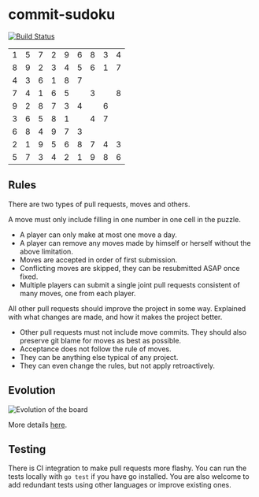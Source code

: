 # commit-sudoku

[![Build Status](https://travis-ci.org/xiegeo/commit-sudoku.svg?branch=master)](https://travis-ci.org/xiegeo/commit-sudoku)



<!-- space reserved to line up cells with line numbers -->

<table>
  <tr>            <!-- Row 1 -->
    <td>1
    <td>5
    <td>7
    <td>2
    <td>9
    <td>6
    <td>8
    <td>3
    <td>4
  <tr>            <!-- Row 2 -->
    <td>8
    <td>9
    <td>2
    <td>3
    <td>4
    <td>5
    <td>6
    <td>1
    <td>7
  <tr>            <!-- Row 3 -->
    <td>4
    <td>3
    <td>6
    <td>1
    <td>8
    <td>7
    <td>&nbsp;
    <td>&nbsp;
    <td>&nbsp;
  <tr>            <!-- Row 4 -->
    <td>7
    <td>4
    <td>1
    <td>6
    <td>5
    <td>&nbsp;
    <td>3
    <td>&nbsp;
    <td>8
  <tr>            <!-- Row 5 -->
    <td>9
    <td>2
    <td>8
    <td>7
    <td>3
    <td>4
    <td>&nbsp;
    <td>6
    <td>&nbsp;
  <tr>            <!-- Row 6 -->
    <td>3
    <td>6
    <td>5
    <td>8
    <td>1
    <td>&nbsp;
    <td>4
    <td>7
    <td>&nbsp;
  <tr>            <!-- Row 7 -->
    <td>6
    <td>8
    <td>4
    <td>9
    <td>7
    <td>3
    <td>&nbsp;
    <td>&nbsp;
    <td>&nbsp;
  <tr>            <!-- Row 8 -->
    <td>2
    <td>1
    <td>9
    <td>5
    <td>6
    <td>8
    <td>7
    <td>4
    <td>3
  <tr>            <!-- Row 9 -->
    <td>5
    <td>7
    <td>3
    <td>4
    <td>2
    <td>1
    <td>9
    <td>8
    <td>6
</table>




## Rules

There are two types of pull requests, moves and others.

A move must only include filling in one number in one cell in the puzzle.

* A player can only make at most one move a day.
* A player can remove any moves made by himself or herself without the above limitation.
* Moves are accepted in order of first submission.
* Conflicting moves are skipped, they can be resubmitted ASAP once fixed.
* Multiple players can submit a single joint pull requests consistent of many moves, one from each player.

All other pull requests should improve the project in some way. Explained with what changes are made, and how it makes the project better.

* Other pull requests must not include move commits. They should also preserve git blame for moves as best as possible.
* Acceptance does not follow the rule of moves.
* They can be anything else typical of any project.
* They can even change the rules, but not apply retroactively.

## Evolution

![Evolution of the board](https://commit-sudoku.surge.sh/output.gif)

More details [here](animation/README.md).

## Testing

There is CI integration to make pull requests more flashy.
You can run the tests locally with `go test` if you have go installed.
You are also welcome to add redundant tests using other languages or improve existing ones.
